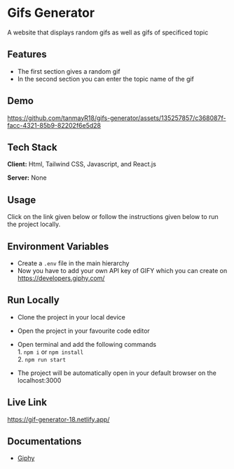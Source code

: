
# Gifs Generator
A website that displays random gifs as well as gifs of specificed topic


## Features

- The first section gives a random gif
- In the second section you can enter the topic name of the gif


## Demo

https://github.com/tanmayR18/gifs-generator/assets/135257857/c368087f-facc-4321-85b9-82202f6e5d28


## Tech Stack

**Client:** Html, Tailwind CSS, Javascript, and React.js

**Server:** None

## Usage

Click on the link given below or follow the instructions given below to run the project locally.





## Environment Variables 

- Create a `.env` file in the main hierarchy 
- Now you have to add your own API key of GIFY which you can create on https://developers.giphy.com/


## Run Locally

- Clone the project in your local device
- Open the project in your favourite code editor
- Open terminal and add the following commands  
        1. `npm i` or `npm install`  
        2. `npm run start`  
        
- The project will be automatically open in your default browser on the localhost:3000
## Live Link

https://gif-generator-18.netlify.app/
## Documentations 

- [Giphy](https://developers.giphy.com/docs/sdk)

